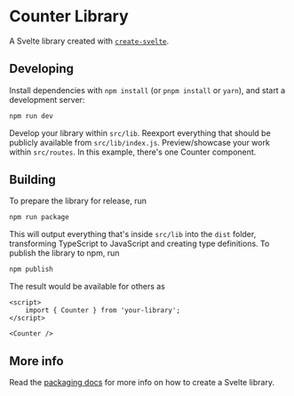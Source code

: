 # Counter Library

A Svelte library created with [`create-svelte`](https://github.com/sveltejs/kit/tree/master/packages/create-svelte).

## Developing

Install dependencies with `npm install` (or `pnpm install` or `yarn`), and start a development server:

```bash
npm run dev
```

Develop your library within `src/lib`. Reexport everything that should be publicly available from `src/lib/index.js`. Preview/showcase your work within `src/routes`. In this example, there's one Counter component.

## Building

To prepare the library for release, run

```bash
npm run package
```

This will output everything that's inside `src/lib` into the `dist` folder, transforming TypeScript to JavaScript and creating type definitions. To publish the library to npm, run

```bash
npm publish
```

The result would be available for others as

```svelte
<script>
	import { Counter } from 'your-library';
</script>

<Counter />
```

## More info

Read the [packaging docs](https://kit.svelte.dev/docs/packaging) for more info on how to create a Svelte library.
